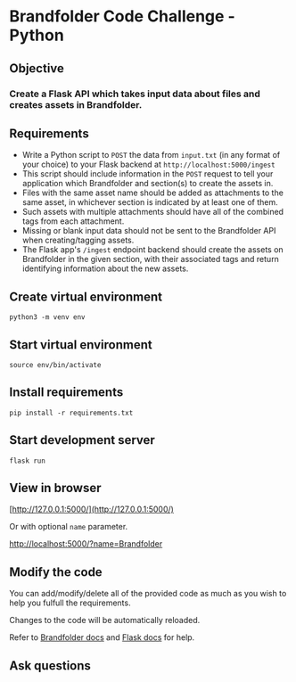# Brandfolder Code Challenge - Python

## Objective
### Create a Flask API which takes input data about files and creates assets in Brandfolder.

## Requirements
- Write a Python script to `POST` the data from `input.txt` (in any format of your choice) to your Flask backend at `http://localhost:5000/ingest`
- This script should include information in the `POST` request to tell your application which Brandfolder and section(s) to create the assets in.
- Files with the same asset name should be added as attachments to the same asset, in whichever section is indicated by at least one of them.
- Such assets with multiple attachments should have all of the combined tags from each attachment.
- Missing or blank input data should not be sent to the Brandfolder API when creating/tagging assets.
- The Flask app's `/ingest` endpoint backend should create the assets on Brandfolder in the given section, with their associated tags and return identifying information about the new assets.



## Create virtual environment
`python3 -m venv env`

## Start virtual environment
`source env/bin/activate`

## Install requirements
`pip install -r requirements.txt`

## Start development server
`flask run`

## View in browser
[http://127.0.0.1:5000/](http://127.0.0.1:5000/)

Or with optional `name` parameter.

[http://localhost:5000/?name=Brandfolder](http://localhost:5000/?name=Brandfolder)


## Modify the code
You can add/modify/delete all of the provided code as much as you wish to help you fulfull the requirements.

Changes to the code will be automatically reloaded.

Refer to [Brandfolder docs](https://developers.brandfolder.com/) and [Flask docs](https://flask.palletsprojects.com/en/1.1.x/) for help.

## Ask questions
